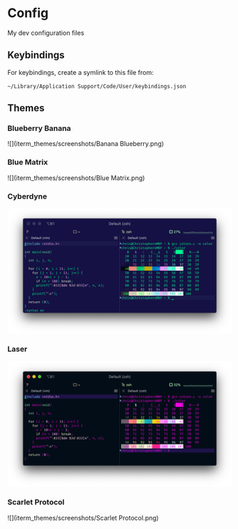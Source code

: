 # Config
My dev configuration files

## Keybindings

For keybindings, create a symlink to this file from:

    ~/Library/Application Support/Code/User/keybindings.json

## Themes

### Blueberry Banana

![](iterm_themes/screenshots/Banana Blueberry.png)

### Blue Matrix

![](iterm_themes/screenshots/Blue Matrix.png)

### Cyberdyne

![](iterm_themes/screenshots/Cyberdyne.png)

### Laser

![](iterm_themes/screenshots/Laser.png)

### Scarlet Protocol

![](iterm_themes/screenshots/Scarlet Protocol.png)
